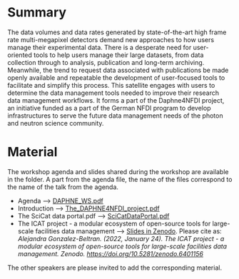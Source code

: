# Summary

The data volumes and data rates generated by state-of-the-art high frame rate multi-megapixel detectors demand new approaches to how users manage their experimental data. There is a desperate need for user-oriented tools to help users manage their large datasets, from data collection through to analysis, publication and long-term archiving. Meanwhile, the trend to request data associated with publications be made openly available and repeatable the development of user-focused tools to facilitate and simplify this process. This satellite engages with users to determine the data management tools needed to improve their research data management workflows. It forms a part of the Daphne4NFDI project, an initiative funded as a part of the German NFDI program to develop infrastructures to serve the future data management needs of the photon and neutron science community.

# Material

The workshop agenda and slides shared during the workshop are available in the folder. A part from the agenda file, the name of the files correspond to the name of the talk from the agenda.

* Agenda --> [DAPHNE_WS.pdf](https://github.com/ExPaNDS-eu/ExPaNDS/blob/master/WP3/DAPHNE4NFDI_20220124/DAPHNE_WS.pdf)
* Introduction --> [The_DAPHNE4NFDI_project.pdf](https://github.com/ExPaNDS-eu/ExPaNDS/blob/master/WP3/DAPHNE4NFDI_20220124/The_DAPHNE4NFDI_project.pdf)
* The SciCat data portal.pdf --> [SciCatDataPortal.pdf](https://github.com/ExPaNDS-eu/ExPaNDS/blob/master/WP3/DAPHNE4NFDI_20220124/SciCatDataPortal.pdf)
* The ICAT project - a modular ecosystem of open-source tools for large-scale facilities data management --> [Slides in Zenodo](https://doi.org/10.5281/zenodo.6401156). Please cite as: *Alejandra Gonzalez-Beltran. (2022, January 24). The ICAT project - a modular ecosystem of open-source tools for large-scale facilities data management. Zenodo. https://doi.org/10.5281/zenodo.6401156*

The other speakers are please invited to add the corresponding material.

